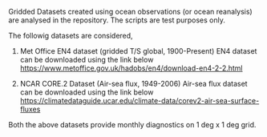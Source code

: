 Gridded Datasets created using ocean observations (or ocean reanalysis) are analysed in the repository. The scripts are test purposes only.

The followig datasets are considered,
1. Met Office EN4 dataset (gridded T/S global, 1900-Present)
      EN4 dataset can be downloaded using the link below
      https://www.metoffice.gov.uk/hadobs/en4/download-en4-2-2.html

2. NCAR CORE.2 Dataset (Air-sea flux, 1949-2006)
      Air-sea flux dataset can be downloaded using the link below
      https://climatedataguide.ucar.edu/climate-data/corev2-air-sea-surface-fluxes

Both the above datasets provide monthly diagnostics on 1 deg x 1 deg grid.
